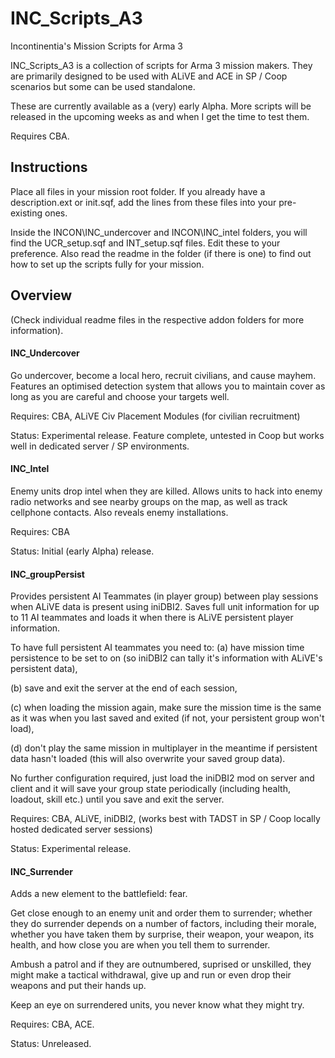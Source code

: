 # INC_Scripts_A3
Incontinentia's Mission Scripts for Arma 3

INC_Scripts_A3 is a collection of scripts for Arma 3 mission makers. They are primarily designed to be used with ALiVE and ACE in SP / Coop scenarios but some can be used standalone. 

These are currently available as a (very) early Alpha. More scripts will be released in the upcoming weeks as and when I get the time to test them. 

Requires CBA. 

## Instructions

Place all files in your mission root folder. If you already have a description.ext or init.sqf, add the lines from these files into your pre-existing ones. 

Inside the INCON\INC_undercover and INCON\INC_intel folders, you will find the UCR_setup.sqf and INT_setup.sqf files. Edit these to your preference. Also read the readme in the folder (if there is one) to find out how to set up the scripts fully for your mission. 

## Overview

(Check individual readme files in the respective addon folders for more information). 

#### INC_Undercover
Go undercover, become a local hero, recruit civilians, and cause mayhem. Features an optimised detection system that allows you to maintain cover as long as you are careful and choose your targets well. 

Requires: CBA, ALiVE Civ Placement Modules (for civilian recruitment)

Status: Experimental release. Feature complete, untested in Coop but works well in dedicated server / SP environments. 

#### INC_Intel
Enemy units drop intel when they are killed. Allows units to hack into enemy radio networks and see nearby groups on the map, as well as track cellphone contacts. Also reveals enemy installations. 

Requires: CBA

Status: Initial (early Alpha) release. 

#### INC_groupPersist

Provides persistent AI Teammates (in player group) between play sessions when ALiVE data is present using iniDBI2. Saves full unit information for up to 11 AI teammates and loads it when there is ALiVE persistent player information. 
 
To have full persistent AI teammates you need to: 
(a) have mission time persistence to be set to on (so iniDBI2 can tally it's information with ALiVE's persistent data), 

(b) save and exit the server at the end of each session,  

(c) when loading the mission again, make sure the mission time is the same as it was when you last saved and exited (if not, your persistent group won't load), 

(d)  don't play the same mission in multiplayer in the meantime if persistent data hasn't loaded (this will also overwrite your saved group data). 

No further configuration required, just load the iniDBI2 mod on server and client and it will save your group state periodically (including health, loadout, skill etc.) until you save and exit the server. 

Requires: CBA, ALiVE, iniDBI2, (works best with TADST in SP / Coop locally hosted dedicated server sessions)

Status: Experimental release. 

#### INC_Surrender
Adds a new element to the battlefield: fear. 

Get close enough to an enemy unit and order them to surrender; whether they do surrender depends on a number of factors, including their morale, whether you have taken them by surprise, their weapon, your weapon, its health, and how close you are when you tell them to surrender. 

Ambush a patrol and if they are outnumbered, suprised or unskilled, they might make a tactical withdrawal, give up and run or even drop their weapons and put their hands up. 

Keep an eye on surrendered units, you never know what they might try. 

Requires: CBA, ACE. 

Status: Unreleased.


